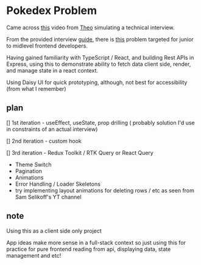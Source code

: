 # Pokedex Problem

Came across [this](https://www.youtube.com/watch?v=uqII0AOW1NM&) video from [Theo](https://www.youtube.com/@t3dotgg) simulating a technical interview.

From the provided interview [guide](https://t3-tools.notion.site/Technical-Interview-Dan-Abramov-9aa6d8e9292e4bd1ae67b44aeeaabf88), there is [this](https://t3-tools.notion.site/Pokedex-Problem-90f9dcfff10d4418a6fad44581b1ecff) problem targeted for junior to midlevel frontend developers.

Having gained familiarity with TypeScript / React, and building Rest APIs in Express, using this to demonstrate ability to fetch data client side, render, and manage state in a react context.

Using Daisy UI for quick prototyping, although, not best for accessibility (from what I remember)

## plan

[] 1st iteration - useEffect, useState, prop drilling ( probably solution I'd use in constraints of an actual interview)

[] 2nd iteration - custom hook

[] 3rd iteration - Redux Toolkit / RTK Query or React Query

- Theme Switch
- Pagination
- Animations
- Error Handling / Loader Skeletons
- try implementing layout animations for deleting rows / etc as seen from Sam Selikoff's YT channel

## note

Using this as a client side only project

App ideas make more sense in a full-stack context so just using this for practice for pure frontend reading from api, displaying data, state management and etc!

